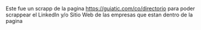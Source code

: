 Este fue un scrapp de la pagina https://guiatic.com/co/directorio para poder scrappear el LinkedIn y/o Sitio Web de las empresas que estan dentro de la pagina